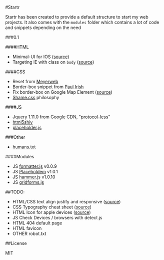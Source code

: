 #Startr

Startr has been created to provide a default structure to start my web projects.
It also comes with the `modules` folder which contains a lot of code and snippets depending on the need

###0.1

####HTML

- Minimal-UI for IOS ([source](http://www.mobilexweb.com/blog/ios-7-1-safari-minimal-ui-bugs))
- Targeting IE with class on `body` ([source](http://css-tricks.com/snippets/html/add-body-class-just-for-ie/))

####CSS

- Reset from [Meyerweb](http://meyerweb.com/eric/tools/css/reset/)
- Border-box snippet from [Paul Irish](http://www.paulirish.com/2012/box-sizing-border-box-ftw/)
- Fix border-box on Google Map Element ([source](http://code.google.com/p/gmaps-api-issues/issues/detail?id=4370))
- [Shame.css](http://csswizardry.com/2013/04/shame-css/) philosophy

####JS

- Jquery 1.11.0 from Google CDN, "[protocol-less](http://tools.ietf.org/html/rfc3986#section-4.2)" 
- [html5shiv](https://code.google.com/p/html5shiv/)
- [placeholder.js](https://github.com/mathiasbynens/jquery-placeholder)

###Other

- [humans.txt](http://humanstxt.org/)

####Modules

- JS [formatter.js](http://firstopinion.github.io/formatter.js/demos.html) v0.0.9
- JS [Placeholdem](http://placeholdem.jackrugile.com/) v1.0.1
- JS [hammer.js](http://eightmedia.github.io/hammer.js/) v1.0.10
- JS [gridforms.js](https://github.com/kumailht/gridforms)


##TODO:

- HTML/CSS text align justify and responsive ([source](http://www.barrelny.com/blog/text-align-justify-and-rwd/))
- CSS Typography cheat sheet ([source](http://www.newnet-soft.com/blog/csstypography))
- HTML Icon for apple devices ([source](https://developer.apple.com/library/ios/documentation/AppleApplications/Reference/SafariWebContent/ConfiguringWebApplications/ConfiguringWebApplications.html))
- JS Check Devices / browsers with detect.js
- HTML 404 default page
- HTML favicon
- OTHER robot.txt


##License

MIT